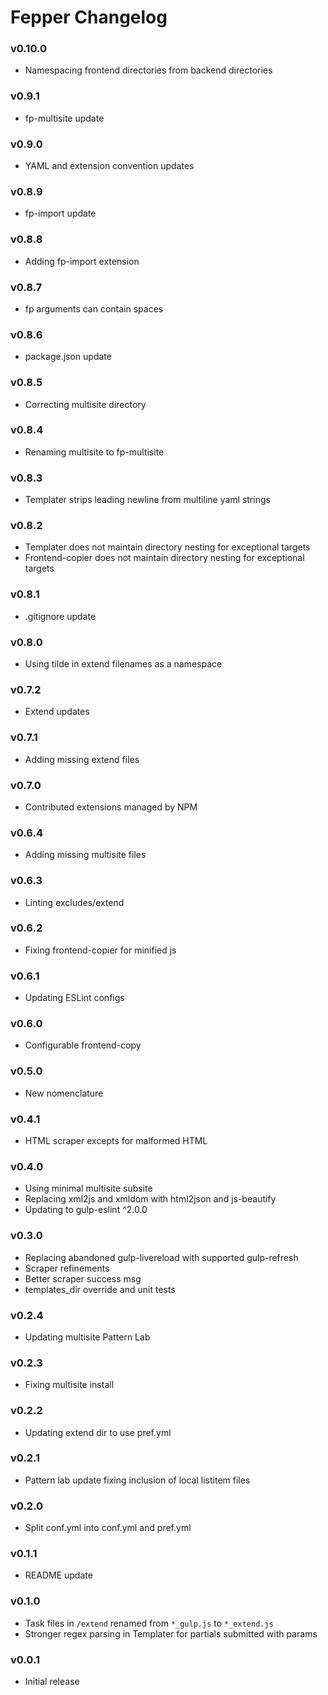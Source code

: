 # Fepper Changelog

### v0.10.0
* Namespacing frontend directories from backend directories

### v0.9.1
* fp-multisite update

### v0.9.0
* YAML and extension convention updates

### v0.8.9
* fp-import update

### v0.8.8
* Adding fp-import extension

### v0.8.7
* fp arguments can contain spaces

### v0.8.6
* package.json update

### v0.8.5
* Correcting multisite directory

### v0.8.4
* Renaming multisite to fp-multisite

### v0.8.3
* Templater strips leading newline from multiline yaml strings

### v0.8.2
* Templater does not maintain directory nesting for exceptional targets
* Frontend-copier does not maintain directory nesting for exceptional targets

### v0.8.1
* .gitignore update

### v0.8.0
* Using tilde in extend filenames as a namespace

### v0.7.2
* Extend updates

### v0.7.1
* Adding missing extend files

### v0.7.0
* Contributed extensions managed by NPM

### v0.6.4
* Adding missing multisite files

### v0.6.3
* Linting excludes/extend

### v0.6.2
* Fixing frontend-copier for minified js

### v0.6.1
* Updating ESLint configs

### v0.6.0
* Configurable frontend-copy

### v0.5.0
* New nomenclature

### v0.4.1
* HTML scraper excepts for malformed HTML

### v0.4.0
* Using minimal multisite subsite
* Replacing xml2js and xmldom with html2json and js-beautify
* Updating to gulp-eslint ^2.0.0

### v0.3.0
* Replacing abandoned gulp-livereload with supported gulp-refresh
* Scraper refinements
* Better scraper success msg
* templates_dir override and unit tests

### v0.2.4
* Updating multisite Pattern Lab

### v0.2.3
* Fixing multisite install

### v0.2.2
* Updating extend dir to use pref.yml

### v0.2.1
* Pattern lab update fixing inclusion of local listitem files

### v0.2.0
* Split conf.yml into conf.yml and pref.yml

### v0.1.1
* README update

### v0.1.0
* Task files in `/extend` renamed from `*_gulp.js` to `*_extend.js`
* Stronger regex parsing in Templater for partials submitted with params

### v0.0.1
* Initial release
